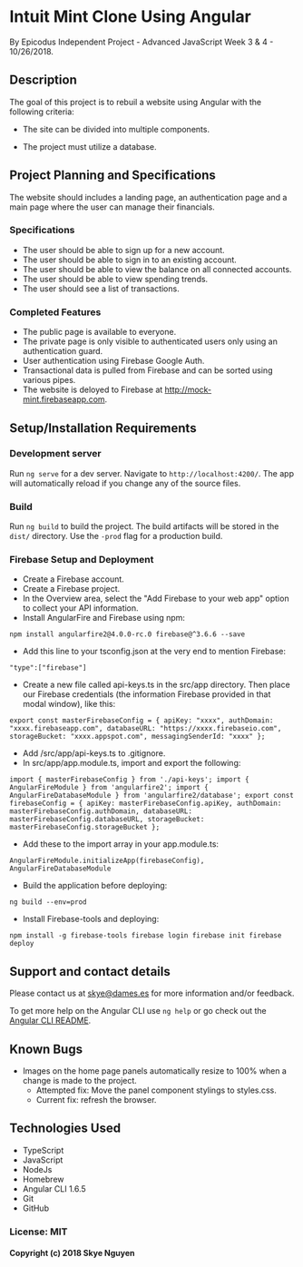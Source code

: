 # Intuit Mint Clone Using Angular

By Epicodus Independent Project - Advanced JavaScript Week 3 & 4 - 10/26/2018.

## Description

The goal of this project is to rebuil a website using Angular with the following criteria:

- The site can be divided into multiple components.

- The project must utilize a database.

## Project Planning and Specifications

The website should includes a landing page, an authentication page and a main page where the user can manage their financials.

### Specifications

- The user should be able to sign up for a new account.
- The user should be able to sign in to an existing account.
- The user should be able to view the balance on all connected accounts.
- The user should be able to view spending trends.
- The user should see a list of transactions.

### Completed Features

- The public page is available to everyone.
- The private page is only visible to authenticated users only using an authentication guard.
- User authentication using Firebase Google Auth.
- Transactional data is pulled from Firebase and can be sorted using various pipes.
- The website is deloyed to Firebase at http://mock-mint.firebaseapp.com.

## Setup/Installation Requirements

### Development server

Run `ng serve` for a dev server. Navigate to `http://localhost:4200/`. The app will automatically reload if you change any of the source files.

### Build

Run `ng build` to build the project. The build artifacts will be stored in the `dist/` directory. Use the `-prod` flag for a production build.

### Firebase Setup and Deployment

- Create a Firebase account.
- Create a Firebase project.
- In the Overview area, select the "Add Firebase to your web app" option to collect your API information.
- Install AngularFire and Firebase using npm:

``
npm install angularfire2@4.0.0-rc.0 firebase@^3.6.6 --save
``
- Add this line to your tsconfig.json at the very end to mention Firebase:

``
"type":["firebase"]
``
- Create a new file called api-keys.ts in the src/app directory. Then place our Firebase credentials (the information Firebase provided in that modal window), like this:

``
export const masterFirebaseConfig = {
    apiKey: "xxxx",
    authDomain: "xxxx.firebaseapp.com",
    databaseURL: "https://xxxx.firebaseio.com",
    storageBucket: "xxxx.appspot.com",
    messagingSenderId: "xxxx"
  };
``

- Add /src/app/api-keys.ts to .gitignore.
- In src/app/app.module.ts, import and export the following:

``
import { masterFirebaseConfig } from './api-keys';
import { AngularFireModule } from 'angularfire2';
import { AngularFireDatabaseModule } from 'angularfire2/database';
export const firebaseConfig = {
  apiKey: masterFirebaseConfig.apiKey,
  authDomain: masterFirebaseConfig.authDomain,
  databaseURL: masterFirebaseConfig.databaseURL,
  storageBucket: masterFirebaseConfig.storageBucket
};
``

- Add these to the import array in your app.module.ts:

``
AngularFireModule.initializeApp(firebaseConfig),
AngularFireDatabaseModule
``

- Build the application before deploying:

``
ng build --env=prod
``

- Install Firebase-tools and deploying:

``
npm install -g firebase-tools
firebase login
firebase init
firebase deploy
``

## Support and contact details

Please contact us at skye@dames.es for more information and/or feedback.

To get more help on the Angular CLI use `ng help` or go check out the [Angular CLI README](https://github.com/angular/angular-cli/blob/master/README.md).

## Known Bugs

- Images on the home page panels automatically resize to 100% when a change is made to the project.
  - Attempted fix: Move the panel component stylings to styles.css.
  - Current fix: refresh the browser.

## Technologies Used

- TypeScript
- JavaScript
- NodeJs
- Homebrew
- Angular CLI 1.6.5
- Git
- GitHub

### License: MIT

#### Copyright (c) 2018 Skye Nguyen

